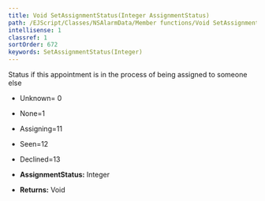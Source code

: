 ```yaml
---
title: Void SetAssignmentStatus(Integer AssignmentStatus)
path: /EJScript/Classes/NSAlarmData/Member functions/Void SetAssignmentStatus(Integer p_0)
intellisense: 1
classref: 1
sortOrder: 672
keywords: SetAssignmentStatus(Integer)
---
```



Status if this appointment is in the process of being assigned to someone else

* Unknown= 0
* None=1
* Assigning=11
* Seen=12
* Declined=13

* **AssignmentStatus:** Integer
* **Returns:** Void

